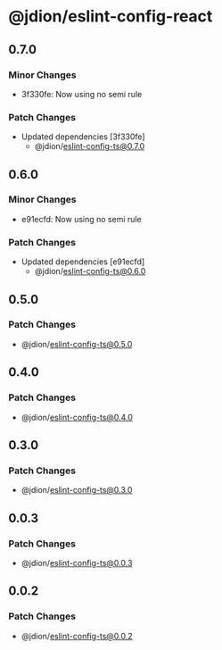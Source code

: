 # @jdion/eslint-config-react

## 0.7.0

### Minor Changes

- 3f330fe: Now using no semi rule

### Patch Changes

- Updated dependencies [3f330fe]
  - @jdion/eslint-config-ts@0.7.0

## 0.6.0

### Minor Changes

- e91ecfd: Now using no semi rule

### Patch Changes

- Updated dependencies [e91ecfd]
  - @jdion/eslint-config-ts@0.6.0

## 0.5.0

### Patch Changes

- @jdion/eslint-config-ts@0.5.0

## 0.4.0

### Patch Changes

- @jdion/eslint-config-ts@0.4.0

## 0.3.0

### Patch Changes

- @jdion/eslint-config-ts@0.3.0

## 0.0.3

### Patch Changes

- @jdion/eslint-config-ts@0.0.3

## 0.0.2

### Patch Changes

- @jdion/eslint-config-ts@0.0.2
